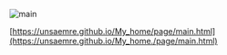 ![main](https://github.com/user-attachments/assets/6e4c2bc3-8ea9-4878-bde7-0fdb691a86e2)


[https://unsaemre.github.io/My_home/page/main.html](https://unsaemre.github.io/My_home./page/main.html)
